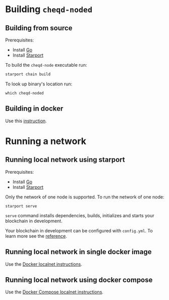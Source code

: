 # Building `cheqd-noded`

## Building from source

Prerequisites:

* Install [Go](https://golang.org/doc/install)
* Install [Starport](https://docs.starport.network/guide/install.html)

To build the `cheqd-node` executable run:

```bash
starport chain build
```

To look up binary's location run:

```text
which cheqd-noded
```

## Building in docker

Use this [instruction](../setup-and-configure/docker-install.md).

# Running a network

## Running local network using starport

Prerequisites:

* Install [Go](https://golang.org/doc/install)
* Install [Starport](https://docs.starport.network/guide/install.html)

Only the network of one node is supported. To run the network of one node:

```text
starport serve
```

`serve` command installs dependencies, builds, initializes and starts your blockchain in development.

Your blockchain in development can be configured with `config.yml`. To learn more see the [reference](https://github.com/tendermint/starport#documentation).

## Running local network in single docker image

Use the [Docker localnet instructions](local-docker-network.md).

## Running local network using docker compose

Use the [Docker Compose localnet instructions](local-docker-compose-network.md).
